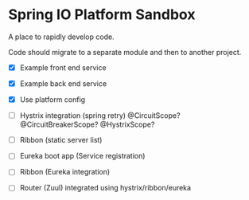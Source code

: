 Spring IO Platform Sandbox
=========

A place to rapidly develop code.  

Code should migrate to a separate module and then to another project.

- [x] Example front end service
- [x] Example back end service
- [x] Use platform config
- [ ] Hystrix integration (spring retry) @CircuitScope? @CircuitBreakerScope? @HystrixScope?
- [ ] Ribbon (static server list)
- [ ] Eureka boot app (Service registration)
- [ ] Ribbon (Eureka integration)
- [ ] Router (Zuul) integrated using hystrix/ribbon/eureka

